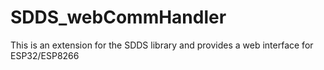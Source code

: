 # SDDS_webCommHandler
This is an extension for the SDDS library and provides a web interface for ESP32/ESP8266
